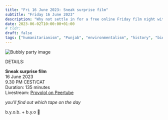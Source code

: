 ```yaml
---
title: "Fri 16 June 2023: Sneak surprise film"
subtitle: "Friday 16 June 2023"
description: "Why not settle in for a free online Friday film night with your chums at provolol? No Netflix, just chill. Bring strangers, acquaintances, any snacks you like :3"
date: 2023-06-02T10:00:00+01:00
# tldr: 
draft: false
tags: ["humanitarianism", "Punjab", "environmentalism", "history", "biography"]
---
```


![Bubbly party image](/images/surprise-party.jpg)

DETAILS:

**Sneak surprise film**   
16 June 2023  
9.30 PM CEST/CAT  
Duration: 135 minutes  
Livestream: [Provolol on Peertube](https://dalek.zone/w/amv43uhTmK9U4iEyNLsBAh)

*you'll find out which tape on the day* 

b.y.o.b. + b.y.o 🍕